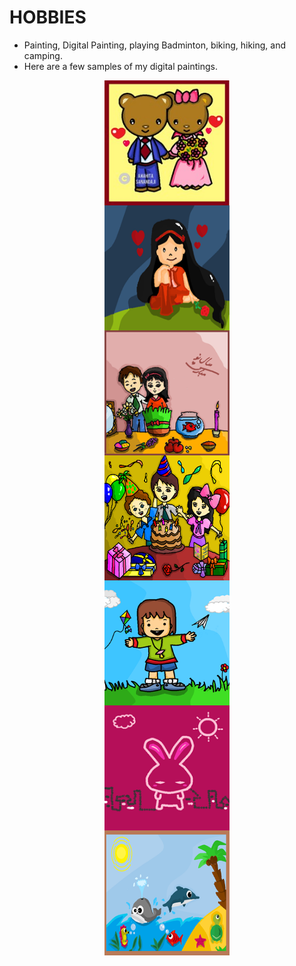 HOBBIES
=======
* Painting, Digital Painting, playing Badminton, biking, hiking, and camping.
* Here are a few samples of my digital paintings.

<img src="images/011.jpg" alt="Sample Painting 1" height="200" width="200" style="margin:0 auto;display:block;" title="Sample Painting 1">
<img src="images/3.bmp" alt="Sample Painting 3" height="200" width="200" style="margin:0 auto;display:block;" title="Sample Painting 3">
<img src="images/4.bmp" alt="Sample Painting 4" height="200" width="200" style="margin:0 auto;display:block;" title="Sample Painting 4">

<img src="images/5.bmp" alt="Sample Painting 5" height="200" width="200" style="margin:0 auto;display:block;" title="Sample Painting 5">
<img src="images/6.bmp" alt="Sample Painting 6" height="200" width="200" style="margin:0 auto;display:block;" title="Sample Painting 6">
<img src="images/7.bmp" alt="Sample Painting 7" height="200" width="200" style="margin:0 auto;display:block;" title="Sample Painting 7">
<img src="images/8.bmp" alt="Sample Painting 8" height="200" width="200" style="margin:0 auto;display:block;" title="Sample Painting 8">